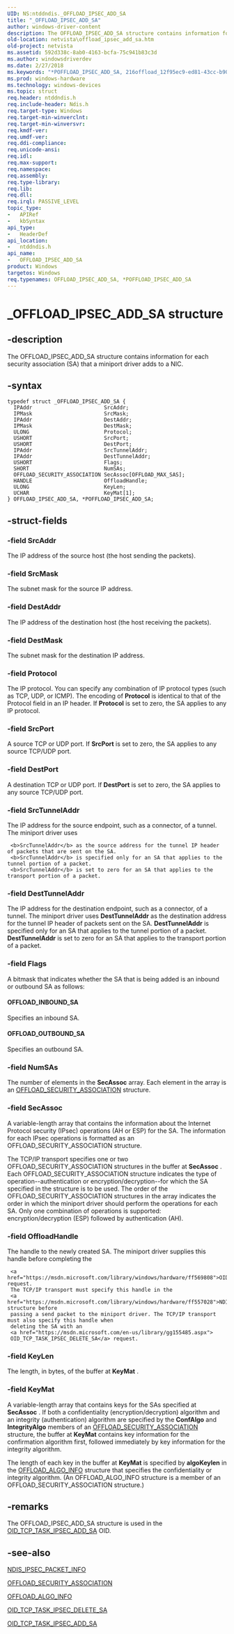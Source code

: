 ```yaml
---
UID: NS:ntddndis._OFFLOAD_IPSEC_ADD_SA
title: "_OFFLOAD_IPSEC_ADD_SA"
author: windows-driver-content
description: The OFFLOAD_IPSEC_ADD_SA structure contains information for each security association (SA) that a miniport driver adds to a NIC.
old-location: netvista\offload_ipsec_add_sa.htm
old-project: netvista
ms.assetid: 592d338c-8ab0-4163-bcfa-75c941b83c3d
ms.author: windowsdriverdev
ms.date: 2/27/2018
ms.keywords: "*POFFLOAD_IPSEC_ADD_SA, 216offload_12f95ec9-ed81-43cc-b90d-fe06600ec349.xml, OFFLOAD_IPSEC_ADD_SA, OFFLOAD_IPSEC_ADD_SA structure [Network Drivers Starting with Windows Vista], POFFLOAD_IPSEC_ADD_SA, POFFLOAD_IPSEC_ADD_SA structure pointer [Network Drivers Starting with Windows Vista], _OFFLOAD_IPSEC_ADD_SA, netvista.offload_ipsec_add_sa, ntddndis/OFFLOAD_IPSEC_ADD_SA, ntddndis/POFFLOAD_IPSEC_ADD_SA"
ms.prod: windows-hardware
ms.technology: windows-devices
ms.topic: struct
req.header: ntddndis.h
req.include-header: Ndis.h
req.target-type: Windows
req.target-min-winverclnt: 
req.target-min-winversvr: 
req.kmdf-ver: 
req.umdf-ver: 
req.ddi-compliance: 
req.unicode-ansi: 
req.idl: 
req.max-support: 
req.namespace: 
req.assembly: 
req.type-library: 
req.lib: 
req.dll: 
req.irql: PASSIVE_LEVEL
topic_type:
-	APIRef
-	kbSyntax
api_type:
-	HeaderDef
api_location:
-	ntddndis.h
api_name:
-	OFFLOAD_IPSEC_ADD_SA
product: Windows
targetos: Windows
req.typenames: OFFLOAD_IPSEC_ADD_SA, *POFFLOAD_IPSEC_ADD_SA
---
```


# _OFFLOAD_IPSEC_ADD_SA structure


## -description


The OFFLOAD_IPSEC_ADD_SA structure contains information for each security association (SA) that a
  miniport driver adds to a NIC.


## -syntax


````
typedef struct _OFFLOAD_IPSEC_ADD_SA {
  IPAddr                       SrcAddr;
  IPMask                       SrcMask;
  IPAddr                       DestAddr;
  IPMask                       DestMask;
  ULONG                        Protocol;
  USHORT                       SrcPort;
  USHORT                       DestPort;
  IPAddr                       SrcTunnelAddr;
  IPAddr                       DestTunnelAddr;
  USHORT                       Flags;
  SHORT                        NumSAs;
  OFFLOAD_SECURITY_ASSOCIATION SecAssoc[OFFLOAD_MAX_SAS];
  HANDLE                       OffloadHandle;
  ULONG                        KeyLen;
  UCHAR                        KeyMat[1];
} OFFLOAD_IPSEC_ADD_SA, *POFFLOAD_IPSEC_ADD_SA;
````


## -struct-fields




### -field SrcAddr

The IP address of the source host (the host sending the packets).


### -field SrcMask

The subnet mask for the source IP address.


### -field DestAddr

The IP address of the destination host (the host receiving the packets).


### -field DestMask

The subnet mask for the destination IP address.


### -field Protocol

The IP protocol. You can specify any combination of IP protocol types (such as TCP, UDP, or ICMP).
     The encoding of 
     <b>Protocol</b> is identical to that of the Protocol field in an IP header. If 
     <b>Protocol</b> is set to zero, the SA applies to any IP protocol.


### -field SrcPort

A source TCP or UDP port. If 
     <b>SrcPort</b> is set to zero, the SA applies to any source TCP/UDP port.


### -field DestPort

A destination TCP or UDP port. If 
     <b>DestPort</b> is set to zero, the SA applies to any source TCP/UDP port.


### -field SrcTunnelAddr

The IP address for the source endpoint, such as a connector, of a tunnel. The miniport driver uses
     
     <b>SrcTunnelAddr</b> as the source address for the tunnel IP header of packets that are sent on the SA. 
     <b>SrcTunnelAddr</b> is specified only for an SA that applies to the tunnel portion of a packet. 
     <b>SrcTunnelAddr</b> is set to zero for an SA that applies to the transport portion of a packet.


### -field DestTunnelAddr

The IP address for the destination endpoint, such as a connector, of a tunnel. The miniport driver
     uses 
     <b>DestTunnelAddr</b> as the destination address for the tunnel IP header of packets sent on the SA. 
     <b>DestTunnelAddr</b> is specified only for an SA that applies to the tunnel portion of a packet. 
     <b>DestTunnelAddr</b> is set to zero for an SA that applies to the transport portion of a packet.


### -field Flags

A bitmask that indicates whether the SA that is being added is an inbound or outbound SA as
     follows:
     





#### OFFLOAD_INBOUND_SA

Specifies an inbound SA.



#### OFFLOAD_OUTBOUND_SA

Specifies an outbound SA.


### -field NumSAs

The number of elements in the 
     <b>SecAssoc</b> array. Each element in the array is an 
     <a href="..\ntddndis\ns-ntddndis-_offload_security_association.md">
     OFFLOAD_SECURITY_ASSOCIATION</a> structure.


### -field SecAssoc

A variable-length array that contains the information about the Internet Protocol security (IPsec)
     operations (AH or ESP) for the SA. The information for each IPsec operations is formatted as an
     OFFLOAD_SECURITY_ASSOCIATION structure.
     

The TCP/IP transport specifies one or two OFFLOAD_SECURITY_ASSOCIATION structures in the buffer at 
     <b>SecAssoc</b> . Each OFFLOAD_SECURITY_ASSOCIATION structure indicates the type of
     operation--authentication or encryption/decryption--for which the SA specified in the structure is to be
     used. The order of the OFFLOAD_SECURITY_ASSOCIATION structures in the array indicates the order in which
     the miniport driver should perform the operations for each SA. Only one combination of operations is
     supported: encryption/decryption (ESP) followed by authentication (AH).


### -field OffloadHandle

The handle to the newly created SA. The miniport driver supplies this handle before completing the
     
     <a href="https://msdn.microsoft.com/library/windows/hardware/ff569808">OID_TCP_TASK_IPSEC_ADD_SA</a> request.
     The TCP/IP transport must specify this handle in the 
     <a href="https://msdn.microsoft.com/library/windows/hardware/ff557028">NDIS_IPSEC_PACKET_INFO</a> structure before
     passing a send packet to the miniport driver. The TCP/IP transport must also specify this handle when
     deleting the SA with an 
     <a href="https://msdn.microsoft.com/en-us/library/gg155485.aspx">
     OID_TCP_TASK_IPSEC_DELETE_SA</a> request.


### -field KeyLen

The length, in bytes, of the buffer at 
     <b>KeyMat</b> .


### -field KeyMat

A variable-length array that contains keys for the SAs specified at 
     <b>SecAssoc</b> . If both a confidentiality (encryption/decryption) algorithm and an integrity
     (authentication) algorithm are specified by the 
     <b>ConfAlgo</b> and 
     <b>IntegrityAlgo</b> members of an 
     <a href="..\ntddndis\ns-ntddndis-_offload_security_association.md">
     OFFLOAD_SECURITY_ASSOCIATION</a> structure, the buffer at 
     <b>KeyMat</b> contains key information for the confirmation algorithm first, followed immediately by key
     information for the integrity algorithm.
     

The length of each key in the buffer at 
     <b>KeyMat</b> is specified by 
     <b>algoKeylen</b> in the 
     <a href="..\ntddndis\ns-ntddndis-_offload_algo_info.md">OFFLOAD_ALGO_INFO</a> structure that
     specifies the confidentiality or integrity algorithm. (An OFFLOAD_ALGO_INFO structure is a member of an
     OFFLOAD_SECURITY_ASSOCIATION structure.)


## -remarks



The OFFLOAD_IPSEC_ADD_SA structure is used in the 
    <a href="https://msdn.microsoft.com/library/windows/hardware/ff569808">OID_TCP_TASK_IPSEC_ADD_SA</a> OID.




## -see-also

<a href="https://msdn.microsoft.com/library/windows/hardware/ff557028">NDIS_IPSEC_PACKET_INFO</a>



<a href="..\ntddndis\ns-ntddndis-_offload_security_association.md">OFFLOAD_SECURITY_ASSOCIATION</a>



<a href="..\ntddndis\ns-ntddndis-_offload_algo_info.md">OFFLOAD_ALGO_INFO</a>



<a href="https://msdn.microsoft.com/en-us/library/gg155485.aspx">OID_TCP_TASK_IPSEC_DELETE_SA</a>



<a href="https://msdn.microsoft.com/library/windows/hardware/ff569808">OID_TCP_TASK_IPSEC_ADD_SA</a>



 

 


